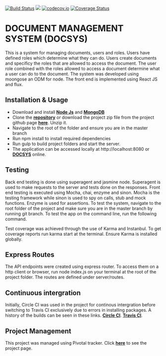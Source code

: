 [![Build Status](https://travis-ci.org/andela-jkithome/docsys-fs.svg?branch=master)](https://travis-ci.org/andela-jkithome/docsys-fs) <a href="https://codeclimate.com/github/andela-jkithome/docsys"><img src="https://codeclimate.com/github/andela-jkithome/docsys/badges/gpa.svg" /></a> </a> [![codecov.io](https://codecov.io/github/andela-jkithome/docsys-fs/coverage.svg?branch=master)](https://codecov.io/github/andela-jkithome/docsys-fs?branch=master) [![Coverage Status](https://coveralls.io/repos/github/andela-jkithome/docsys-fs/badge.svg?branch=master)](https://coveralls.io/github/andela-jkithome/docsys-fs?branch=master)
# DOCUMENT MANAGEMENT SYSTEM (DOCSYS)
This is a system for managing documents, users and roles. Users have defined roles which determine what they can do. Users create documents and specificy the roles that are allowed to access the document. The user role combined with the roles allowed to access a document determine what a user can do to the document. The system was developed using moongose an ODM for node. The front end is implemented using React JS and flux.

## Installation & Usage
  - Download and install [**Node Js**](https://nodejs.org/en/download/) and [**MongoDB**](https://www.mongodb.org/downloads#production)
  - Clone the [**repository**](https://github.com/andela-jkithome/docsys-fs.git) or download the project zip file from the project github page [**here**](https://github.com/andela-jkithome/docsys-fs). Unzip it.
  - Navigate to the root of the folder and ensure you are in the master branch
  - Run npm install to install required dependencies
  - Run gulp to build project folders and start the server.
  - The application can be accessed locally at http://localhost:8080 or [**DOCSYS**](https://docsys-fs.herokuapp.com) online.

## Testing
Back end testing is done using superagent and jasmine node. Superagent is used to make requests to the server and tests done on the responses. Front end testing is executed using Mocha, chai, enzyme and sinon. Mocha is the testing framework while sinon is used to spy on calls, stub and mock functions. Enzyme is used for assertions. To test the system, navigate to the root folder of the project and make sure you are in the master branch by running git branch. To test the app on the command line, run the following command.

Test coverage was achieved through the use of Karma and Instanbul. To get coverage reports run karma start at the terminal. Ensure Karma is installed globally.

## Express Routes
The API endpoints were created using express router. To access them on a http client or browser, run node index.js on your terminal at the root of the project folder. The routes are defined under server/routes.

## Continuous intergration
Initially, Circle CI was used in the project for continous intergration before switching to Travis CI exclusively due to errors in installing packages. A history of the builds can be seen in these links. [**Circle CI**](https://circleci.com/gh/andela-jkithome/docsys-fs). [**Travis CI**](https://travis-ci.org/andela-jkithome/docsys-fs/builds).

## Project Management
This project was managed using Pivotal tracker. Click [**here**](https://www.pivotaltracker.com/n/projects/1514944) to see the project page.